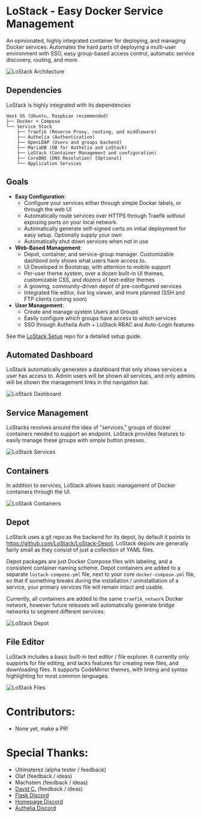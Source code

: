 # LoStack - Easy Docker Service Management

An opinionated, highly integrated container for deploying, and managing Docker services. Automates the hard parts of deploying a multi-user environment with SSO, easy group-based access control, automatic service discovery, routing, and more.


![LoStack Architecture](docs/images/architecture.png?raw=true "LoStack Architecture")

## Dependencies

LoStack is highly integrated with its dependencies
```
Host OS (Ubuntu, Raspbian recommended)
├── Docker + Compose
└── Service Stack
    ├── Traefik (Reverse Proxy, routing, and middleware)
    ├── Authelia (Authentication)
    ├── OpenLDAP (Users and groups backend)
    ├── MariaDB (DB for Authelia and LoStack)
    ├── LoStack (Container Management and configuration)
    ├── CoreDNS (DNS Resolution) [Optional]
    └── Application Services
```

## Goals

- **Easy Configuration**:
    - Configure your services either through simple Docker labels, or through the web UI
    - Automatically route services over HTTPS through Traefik without exposing ports on your local network.
    - Automatically generate self-signed certs on initial deployment for easy setup. Optionally supply your own
    - Automatically shut down services when not in use
- **Web-Based Management**:
    - Depot, container, and service-group manager. Customizable dashbord only shows what users have access to.
    - UI Developed in Bootstrap, with attention to mobile support
    - Per-user theme system, over a dozen built-in UI themes, customizable CSS, and dozens of text-editor themes
    - A growing, community-driven depot of pre-configured services
    - Integrated file editor, live log viewer, and more planned (SSH and FTP clients coming soon) 
- **User Management**:
    - Create and manage system Users and Groups
    - Easily configure which groups have access to which services
    - SSO through Authelia Auth + LoStack RBAC and Auto-Login features



See the [LoStack Setup](https://github.com/LoStack/LoStack-Setup) repo for a detailed setup guide.


## Automated Dashboard

LoStack automatically generates a dashboard that only shows services a user has access to. Admin users will be shown all services, and only admins will be shown the management links in the navigation bar.

![LoStack Dashboard](docs/images/dashboard.png?raw=true "LoStack Dashboard")


## Service Management

LoStacks revolves around the idea of "services," groups of docker containers needed to support an endpoint. LoStack provides features to easily manage these groups with simple button presses.

![LoStack Services](docs/images/services.png?raw=true "LoStack Services")

## Containers

In addition to services, LoStack allows basic management of Docker containers through the UI.

![LoStack Containers](docs/images/containers.png?raw=true "LoStack Containers")


## Depot

LoStack uses a git repo as the backend for its depot, by default it points to https://github.com/LoStack/LoStack-Depot. LoStack depots are generally fairly small as they consist of just a collection of YAML files.

Depot packages are just Docker Compose files with labeling, and a consistent container naming scheme. Depot containers are added to a separate `lostack-compose.yml` file, next to your core `docker-compose.yml` file, so that if something breaks during the installation / uninstalliation of a service, your primary services file will remain intact and usable.

Currently, all containers are added to the same `traefik_network` Docker network, however future releases will automatically generate bridge networks to segment different services.

![LoStack Depot](docs/images/depot.png?raw=true "LoStack Depot")


## File Editor

LoStack includes a basic built-in text editor / file explorer.
It currently only supports for file editing, and lacks features for creating new files, and downloading files. It supports CodeMirror themes, with linting and syntax highlighting for most common languages.

![LoStack Files](docs/images/files.png?raw=true "LoStack Files")


# Contributors:
 - None yet, make a PR!

# Special Thanks:
 - Ultimaterez (alpha tester / feedback)
 - Olaf (feedback / ideas)
 - Machstem (feedback / ideas)
 - [David C.](https://github.com/CheeseCake87) (feedback / ideas)
 - [Flask Discord](https://discord.gg/B6AGZRP)
 - [Homepage Discord](https://discord.com/invite/k4ruYNrudu)
 - [Authelia Discord](https://discord.authelia.com/)
